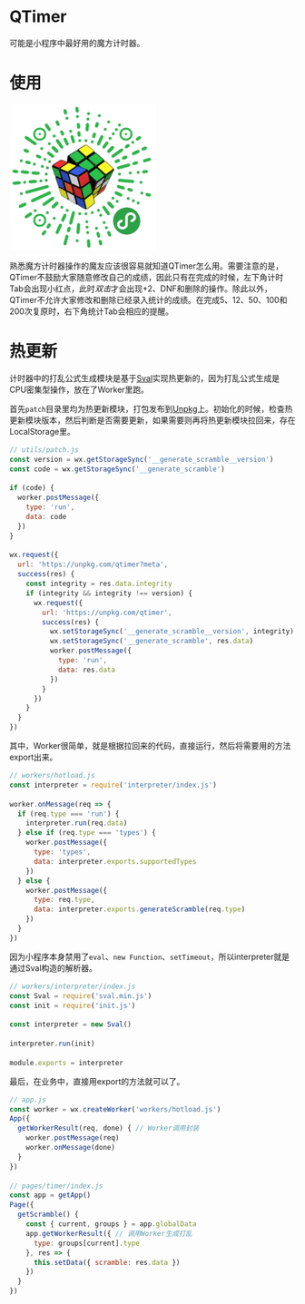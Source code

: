 # QTimer

可能是小程序中最好用的魔方计时器。

# 使用

![](https://raw.githubusercontent.com/Siubaak/qtimer/master/qrcode.jpg)

熟悉魔方计时器操作的魔友应该很容易就知道QTimer怎么用。需要注意的是，QTimer不鼓励大家随意修改自己的成绩，因此只有在完成的时候，左下角计时Tab会出现小红点，此时*双击*才会出现+2、DNF和删除的操作。除此以外，QTimer不允许大家修改和删除已经录入统计的成绩。在完成5、12、50、100和200次复原时，右下角统计Tab会相应的提醒。

# 热更新

计时器中的打乱公式生成模块是基于[Sval](https://github.com/Siubaak/sval)实现热更新的，因为打乱公式生成是CPU密集型操作，放在了Worker里跑。

首先`patch`目录里均为热更新模块，打包发布到[Unpkg](https://unpkg.com/qtimer)上。初始化的时候，检查热更新模块版本，然后判断是否需要更新，如果需要则再将热更新模块拉回来，存在LocalStorage里。

```js
// utils/patch.js
const version = wx.getStorageSync('__generate_scramble__version')
const code = wx.getStorageSync('__generate_scramble')

if (code) {
  worker.postMessage({
    type: 'run',
    data: code
  })
}

wx.request({
  url: 'https://unpkg.com/qtimer?meta',
  success(res) {
    const integrity = res.data.integrity
    if (integrity && integrity !== version) {
      wx.request({
        url: 'https://unpkg.com/qtimer',
        success(res) {
          wx.setStorageSync('__generate_scramble__version', integrity)
          wx.setStorageSync('__generate_scramble', res.data)
          worker.postMessage({
            type: 'run',
            data: res.data
          })
        }
      })
    }
  }
})
```

其中，Worker很简单，就是根据拉回来的代码，直接运行，然后将需要用的方法export出来。

```js
// workers/hotload.js
const interpreter = require('interpreter/index.js')

worker.onMessage(req => {
  if (req.type === 'run') {
    interpreter.run(req.data)
  } else if (req.type === 'types') {
    worker.postMessage({
      type: 'types',
      data: interpreter.exports.supportedTypes
    })
  } else {
    worker.postMessage({
      type: req.type,
      data: interpreter.exports.generateScramble(req.type)
    })
  }
})
```

因为小程序本身禁用了`eval`、`new Function`、`setTimeout`，所以interpreter就是通过Sval构造的解析器。

```js
// workers/interpreter/index.js
const Sval = require('sval.min.js')
const init = require('init.js')

const interpreter = new Sval()

interpreter.run(init)

module.exports = interpreter
```

最后，在业务中，直接用export的方法就可以了。

```js
// app.js
const worker = wx.createWorker('workers/hotload.js')
App({
  getWorkerResult(req, done) { // Worker调用封装
    worker.postMessage(req)
    worker.onMessage(done)
  }
})

// pages/timer/index.js
const app = getApp()
Page({
  getScramble() {
    const { current, groups } = app.globalData
    app.getWorkerResult({ // 调用Worker生成打乱
      type: groups[current].type
    }, res => {
      this.setData({ scramble: res.data })
    })
  }
})
```